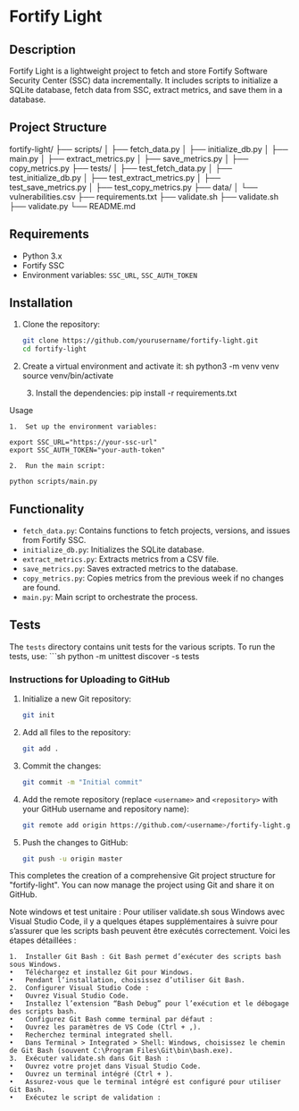 # Fortify Light

## Description

Fortify Light is a lightweight project to fetch and store Fortify Software Security Center (SSC) data incrementally. It includes scripts to initialize a SQLite database, fetch data from SSC, extract metrics, and save them in a database.

## Project Structure
fortify-light/
├── scripts/
│   ├── fetch_data.py
│   ├── initialize_db.py
│   ├── main.py
│   ├── extract_metrics.py
│   ├── save_metrics.py
│   ├── copy_metrics.py
├── tests/
│   ├── test_fetch_data.py
│   ├── test_initialize_db.py
│   ├── test_extract_metrics.py
│   ├── test_save_metrics.py
│   ├── test_copy_metrics.py
├── data/
│   └── vulnerabilities.csv
├── requirements.txt
├── validate.sh
├── validate.sh
├── validate.py
└── README.md

## Requirements

- Python 3.x
- Fortify SSC
- Environment variables: `SSC_URL`, `SSC_AUTH_TOKEN`

## Installation

1. Clone the repository:
    ```sh
    git clone https://github.com/yourusername/fortify-light.git
    cd fortify-light
    ```

2. Create a virtual environment and activate it:
sh python3 -m venv venv source venv/bin/activate 

	3.	Install the dependencies:
pip install -r requirements.txt

Usage

	1.	Set up the environment variables:

    export SSC_URL="https://your-ssc-url"
    export SSC_AUTH_TOKEN="your-auth-token"

	2.	Run the main script:

    python scripts/main.py

 ## Functionality

- `fetch_data.py`: Contains functions to fetch projects, versions, and issues from Fortify SSC.
- `initialize_db.py`: Initializes the SQLite database.
- `extract_metrics.py`: Extracts metrics from a CSV file.
- `save_metrics.py`: Saves extracted metrics to the database.
- `copy_metrics.py`: Copies metrics from the previous week if no changes are found.
- `main.py`: Main script to orchestrate the process.

## Tests

The `tests` directory contains unit tests for the various scripts. To run the tests, use:
    ```sh python -m unittest discover -s tests

### Instructions for Uploading to GitHub

1. Initialize a new Git repository:
    ```sh
    git init
    ```

2. Add all files to the repository:
    ```sh
    git add .
    ```

3. Commit the changes:
    ```sh
    git commit -m "Initial commit"
    ```

4. Add the remote repository (replace `<username>` and `<repository>` with your GitHub username and repository name):
    ```sh
    git remote add origin https://github.com/<username>/fortify-light.git
    ```

5. Push the changes to GitHub:
    ```sh
    git push -u origin master
    ```

This completes the creation of a comprehensive Git project structure for "fortify-light". You can now manage the project using Git and share it on GitHub.


Note windows et test unitaire :
Pour utiliser validate.sh sous Windows avec Visual Studio Code, il y a quelques étapes supplémentaires à suivre pour s’assurer que les scripts bash peuvent être exécutés correctement. Voici les étapes détaillées :

	1.	Installer Git Bash : Git Bash permet d’exécuter des scripts bash sous Windows.
	•	Téléchargez et installez Git pour Windows.
	•	Pendant l’installation, choisissez d’utiliser Git Bash.
	2.	Configurer Visual Studio Code :
	•	Ouvrez Visual Studio Code.
	•	Installez l’extension “Bash Debug” pour l’exécution et le débogage des scripts bash.
	•	Configurez Git Bash comme terminal par défaut :
	•	Ouvrez les paramètres de VS Code (Ctrl + ,).
	•	Recherchez terminal integrated shell.
	•	Dans Terminal > Integrated > Shell: Windows, choisissez le chemin de Git Bash (souvent C:\Program Files\Git\bin\bash.exe).
	3.	Exécuter validate.sh dans Git Bash :
	•	Ouvrez votre projet dans Visual Studio Code.
	•	Ouvrez un terminal intégré (Ctrl + ).
	•	Assurez-vous que le terminal intégré est configuré pour utiliser Git Bash.
	•	Exécutez le script de validation :